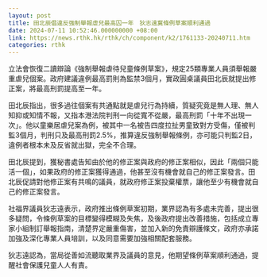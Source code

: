 ```yaml
---
layout: post
title: 田北辰倡違反強制舉報虐兒最高囚一年　狄志遠冀條例草案順利通過
date: 2024-07-11 10:52:46.000000000 +08:00
link: https://news.rthk.hk/rthk/ch/component/k2/1761133-20240711.htm
categories: rthk
---
```


立法會恢復二讀辯論《強制舉報虐待兒童條例草案》，規定25類專業人員須舉報嚴重虐兒個案。政府建議違例最高罰則為監禁3個月，實政圓桌議員田北辰就提出修正案，將最高刑罰提高至一年。

田北辰指出，很多過往個案有共通點就是虐兒行為持續，質疑究竟是無人理、無人知抑或知情不報，又指本港法院判刑一向從寬不從嚴，最高刑罰「十年不出現一次」。他以童樂居虐兒案為例，被其中一名被告四度拉扯男童致對方受傷，僅被判監3個月，判刑只及最高刑罰2.5%，推算違反強制舉報條例，亦可能只判監2日，違例者根本未及反省就出獄，完全不合理。

田北辰提到，獲秘書處告知由於他的修正案與政府的修正案相似，因此「兩個只能活一個」，如果政府的修正案獲得通過，他甚至沒有機會就自己的修正案發言。田北辰促請對他修正案有共鳴的議員，就政府修正案投棄權票，讓他至少有機會就自己的修正案發言。

社福界議員狄志遠表示，政府推出條例草案初期，業界認為有多處未完善，提出很多疑問，令條例草案的目標變得模糊及失焦，及後政府提出改善措施，包括成立專家小組制訂舉報指南，清楚界定嚴重傷害，並加入新的免責辯護條文，政府亦承諾加強及深化專業人員培訓，以及同意需要加強相關配套服務。

狄志遠認為，當局從善如流聽取業界及議員的意見，他期望條例草案順利通過，提醒社會保護兒童人人有責。
